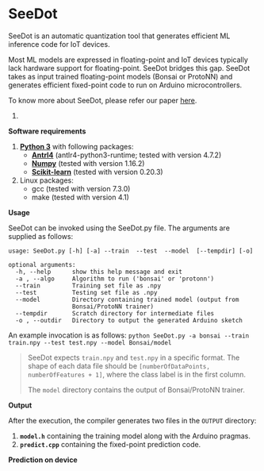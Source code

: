# SeeDot

SeeDot is an automatic quantization tool that generates efficient ML inference code for IoT devices.

Most ML models are expressed in floating-point and IoT devices typically lack hardware support for floating-point. SeeDot bridges this gap. SeeDot takes as input trained floating-point models (Bonsai or ProtoNN) and generates efficient fixed-point code to run on Arduino microcontrollers.

To know more about SeeDot, please refer our paper [here](https://www.microsoft.com/en-us/research/publication/compiling-kb-sized-machine-learning-models-to-constrained-hardware/).

1. 

**Software requirements**

1. [**Python 3**](https://www.python.org/) with following packages:
   - **[Antrl4](http://www.antlr.org/)** (antlr4-python3-runtime; tested with version 4.7.2)
   - **[Numpy](http://www.numpy.org/)** (tested with version 1.16.2)
   - **[Scikit-learn](https://scikit-learn.org/stable/)** (tested with version 0.20.3)
2. Linux packages:
   - gcc (tested with version 7.3.0)
   - make (tested with version 4.1)

**Usage**

SeeDot can be invoked using the SeeDot.py file. The arguments are supplied as follows:

```
usage: SeeDot.py [-h] [-a] --train  --test  --model  [--tempdir] [-o]

optional arguments:
  -h, --help      show this help message and exit
  -a , --algo     Algorithm to run ('bonsai' or 'protonn')
  --train         Training set file as .npy
  --test          Testing set file as .npy
  --model         Directory containing trained model (output from
                  Bonsai/ProtoNN trainer)
  --tempdir       Scratch directory for intermediate files
  -o , --outdir   Directory to output the generated Arduino sketch
```

An example invocation is as follows:
`python SeeDot.py -a bonsai --train train.npy --test test.npy --model Bonsai/model`

> SeeDot expects `train.npy` and `test.npy` in a specific format. The shape of each data file should be `[numberOfDataPoints, numberOfFeatures + 1]`, where the class label is in the first column.
>
> The `model` directory contains the output of Bonsai/ProtoNN trainer. 

**Output**

After the execution, the compiler generates two files in the `OUTPUT` directory:

1. **`model.h`** containing the training model along with the Arduino pragmas.
2. **`predict.cpp`** containing the fixed-point prediction code.

**Prediction on device**

